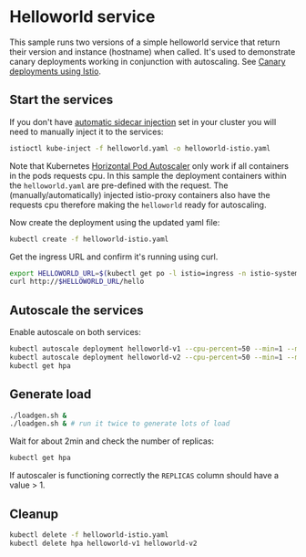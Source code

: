 # Helloworld service

This sample runs two versions of a simple helloworld service that return their
version and instance (hostname) when called. It's used to demonstrate canary deployments
working in conjunction with autoscaling.
See [Canary deployments using Istio](https://istio.io/blog/2017/0.1-canary.html).

## Start the services

If you don't have [automatic sidecar injection](https://istio.io/docs/setup/kubernetes/sidecar-injection.html#automatic-sidecar-injection)
set in your cluster you will need to manually inject it to the services:

```bash
istioctl kube-inject -f helloworld.yaml -o helloworld-istio.yaml
```

Note that Kubernetes [Horizontal Pod Autoscaler](https://kubernetes.io/docs/tasks/run-application/horizontal-pod-autoscale/)
only work if all containers in the pods requests cpu. In this sample the deployment
containers within the `helloworld.yaml` are pre-defined with the request. The (manually/automatically)
injected istio-proxy containers also have the requests cpu therefore making the `helloworld`
ready for autoscaling.

Now create the deployment using the updated yaml file:

```bash
kubectl create -f helloworld-istio.yaml
```

Get the ingress URL and confirm it's running using curl.

```bash
export HELLOWORLD_URL=$(kubectl get po -l istio=ingress -n istio-system -o 'jsonpath={.items[0].status.hostIP}'):$(kubectl get svc istio-ingress -n istio-system -o 'jsonpath={.spec.ports[0].nodePort}')
curl http://$HELLOWORLD_URL/hello
```

## Autoscale the services

Enable autoscale on both services:

```bash
kubectl autoscale deployment helloworld-v1 --cpu-percent=50 --min=1 --max=10
kubectl autoscale deployment helloworld-v2 --cpu-percent=50 --min=1 --max=10
kubectl get hpa
```

## Generate load

```bash
./loadgen.sh &
./loadgen.sh & # run it twice to generate lots of load
```

Wait for about 2min and check the number of replicas:

```bash
kubectl get hpa
```

If autoscaler is functioning correctly the `REPLICAS` column should have a
value > 1.

## Cleanup

```bash
kubectl delete -f helloworld-istio.yaml
kubectl delete hpa helloworld-v1 helloworld-v2
```
